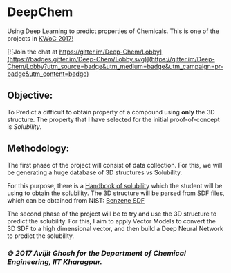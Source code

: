 # DeepChem

Using Deep Learning to predict properties of Chemicals. This is one of the projects in [KWoC 2017!](http://kwoc.kossiitkgp.in)


[![Join the chat at https://gitter.im/Deep-Chem/Lobby](https://badges.gitter.im/Deep-Chem/Lobby.svg)](https://gitter.im/Deep-Chem/Lobby?utm_source=badge&utm_medium=badge&utm_campaign=pr-badge&utm_content=badge)


<!--- ## About DeepChem

This is an exploratory personal research project in the Department of Chemical Engineering, IIT Kharagpur. 

[Working report](https://drive.google.com/open?id=1mxxSkFWa3xcFPXJB3WE8U7Q6wdRsVd_f). The work that I have done till now, // however, uses a very small dataset. The dataset needs to be rebuilt completely, which is where I require help from the 
opensource community. Yay [KWoC 2017!](http://kwoc.kossiitkgp.in) --->

## Objective: 

To Predict a difficult to obtain property of a compound using **only** the 3D structure.
The property that I have selected for the initial proof-of-concept is *Solubility*. 

## Methodology:

The first phase of the project will consist of data collection. For this, we will be generating a huge database of 3D structures vs Solubility.

For this purpose, there is a [Handbook of solubility](http://chemistry-chemists.com/chemister/Spravochniki/handbook-of-aqueous-solubility-data-2010.pdf) which the student will be using to obtain the solubility. The 3D structure will be parsed from SDF files, which can be obtained from NIST: [Benzene SDF](http://webbook.nist.gov/cgi/cbook.cgi?Str3File=C71432)

The second phase of the project will be to try and use the 3D structure to predict the solubility. For this, I aim to apply Vector Models to convert the 3D SDF to a high dimensional vector, and then build a Deep Neural Network to predict the solubility. 



### *© 2017 Avijit Ghosh for the Department of Chemical Engineering, IIT Kharagpur.*
